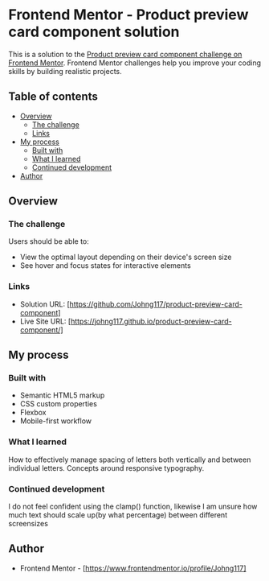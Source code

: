 # Frontend Mentor - Product preview card component solution

This is a solution to the [Product preview card component challenge on Frontend Mentor](https://www.frontendmentor.io/challenges/product-preview-card-component-GO7UmttRfa). Frontend Mentor challenges help you improve your coding skills by building realistic projects. 

## Table of contents

- [Overview](#overview)
  - [The challenge](#the-challenge)
  - [Links](#links)
- [My process](#my-process)
  - [Built with](#built-with)
  - [What I learned](#what-i-learned)
  - [Continued development](#continued-development)
- [Author](#author)



## Overview

### The challenge

Users should be able to:

- View the optimal layout depending on their device's screen size
- See hover and focus states for interactive elements

### Links

- Solution URL: [https://github.com/Johng117/product-preview-card-component]
- Live Site URL: [https://johng117.github.io/product-preview-card-component/]

## My process

### Built with

- Semantic HTML5 markup
- CSS custom properties
- Flexbox
- Mobile-first workflow

### What I learned

How to effectively manage spacing of letters both vertically and between individual letters. Concepts around responsive typography.

### Continued development

I do not feel confident using the clamp() function, likewise I am unsure how much text should scale up(by what percentage) between different screensizes


## Author

- Frontend Mentor - [https://www.frontendmentor.io/profile/Johng117]
